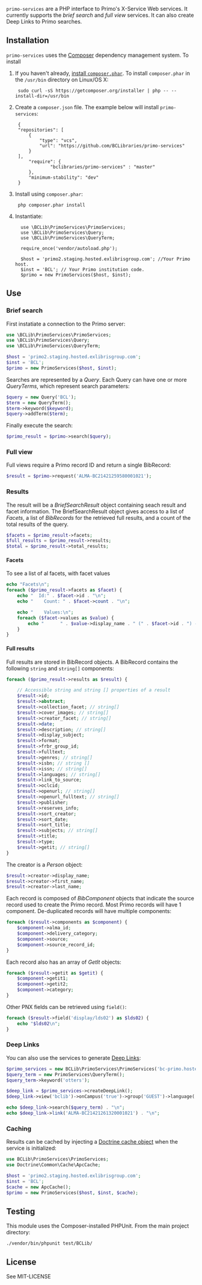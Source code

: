`primo-services` are a PHP interface to Primo's X-Service Web services. It currently supports the *brief search* and *full view* services. It can also create Deep Links to Primo searches.

## Installation

`primo-services` uses the [Composer](http://getcomposer.org/) dependency management system. To install 

1. If you haven't already, [install `composer.phar`](http://getcomposer.org/doc/00-intro.md#installation-nix). To install `composer.phar` in the `/usr/bin` directory on Linux/OS X:
 
		sudo curl -sS https://getcomposer.org/installer | php -- --install-dir=/usr/bin

2. Create a `composer.json` file. The example below will install `primo-services`:

		{
		"repositories": [
		    {
		        "type": "vcs",
		        "url": "https://github.com/BCLibraries/primo-services"
		    }
		],
		    "require": {
		            "bclibraries/primo-services" : "master"
		    },
		    "minimum-stability": "dev"
		}
    
3. Install using `composer.phar`:

		php composer.phar install
		
4. Instantiate:

         use \BCLib\PrimoServices\PrimoServices;
         use \BCLib\PrimoServices\Query;
         use \BCLib\PrimoServices\QueryTerm;
       
         require_once('vendor/autoload.php');
       
         $host = 'primo2.staging.hosted.exlibrisgroup.com'; //Your Primo host.
         $inst = 'BCL'; // Your Primo institution code.
         $primo = new PrimoServices($host, $inst);
   
## Use

### Brief search

First instatiate a connection to the Primo server:

```PHP
use \BCLib\PrimoServices\PrimoServices;
use \BCLib\PrimoServices\Query;
use \BCLib\PrimoServices\QueryTerm;

$host = 'primo2.staging.hosted.exlibrisgroup.com';
$inst = 'BCL';
$primo = new PrimoServices($host, $inst);
```

Searches are represented by a *Query*. Each Query can have one or more *QueryTerms*, which represent search parameters:

```PHP
$query = new Query('BCL');
$term = new QueryTerm();
$term->keyword($keyword);
$query->addTerm($term);
```

Finally execute the search:

```PHP
$primo_result = $primo->search($query);
```

### Full view

Full views require a Primo record ID and return a single BibRecord:

```PHP
$result = $primo->request('ALMA-BC21421259580001021');
```

### Results

The result will be a *BriefSearchResult* object containing seach result and facet information. The BriefSearchResult object gives access to a list of *Facets*, a list of *BibRecords* for the retrieved full results, and a count of the total results of the query.

```PHP
$facets = $primo_result->facets;
$full_results = $primo_result->results;
$total = $primo_result->total_results;
```

#### Facets

To see a list of al facets, with facet values 

```PHP
echo "Facets\n";
foreach ($primo_result->facets as $facet) {
    echo "  Id:" . $facet->id . "\n";
    echo "    Count: " . $facet->count . "\n";

    echo "    Values:\n";
    foreach ($facet->values as $value) {
        echo "      " . $value->display_name . " (" . $facet->id . ") - " . $facet->count . "\n";
    }
}
```

#### Full results

Full results are stored in BibRecord objects. A BibRecord contains the following `string` and `string[]` components:

```PHP
foreach ($primo_result->results as $result) {

    // Accessible string and string [] properties of a result
    $result->id;
    $result->abstract;
    $result->collection_facet; // string[]
    $result->cover_images; // string[]
    $result->creator_facet; // string[]
    $result->date;
    $result->description; // string[]
    $result->display_subject;
    $result->format;
    $result->frbr_group_id;
    $result->fulltext;
    $result->genres; // string[]
    $result->isbn; // string []
    $result->issn; // string[]
    $result->languages; // string[]
    $result->link_to_source;
    $result->oclcid;    
    $result->openurl; // string[]
    $result->openurl_fulltext; // string[]
    $result->publisher;
    $result->reserves_info;
    $result->sort_creator;
    $result->sort_date;
    $result->sort_title;
    $result->subjects; // string[]
    $result->title;
    $result->type;
    $result->getit; // string[]
}
```

The creator is a *Person* object:

```PHP
$result->creator->display_name;
$result->creator->first_name;
$result->creator->last_name;
```

Each record is composed of *BibComponent* objects that indicate the source record used to create the Primo record. Most Primo records will have 1 component. De-duplicated records will have multiple components:

```PHP
foreach ($result->components as $component) {
    $component->alma_id;
    $component->delivery_category;
    $component->source;
    $component->source_record_id;
}
```

Each record also has an array of *GetIt* objects:
 
```PHP
foreach ($result->getit as $getit) {
    $component->getit1;
    $component->getit2;
    $component->category;
}
```

Other PNX fields can be retrieved using `field()`:

```PHP
foreach ($result->field('display/lds02') as $lds02) {
    echo "$lds02\n";
}
```

### Deep Links

You can also use the services to generate [Deep Links](http://www.exlibrisgroup.org/display/PrimoOI/Deep+Links):

```PHP
$primo_services = new BCLib\PrimoServices\PrimoServices('bc-primo.hosted.exlibrisgroup.com', 'BCL');
$query_term = new PrimoServices\QueryTerm();
$query_term->keyword('otters');

$deep_link = $primo_services->createDeepLink();
$deep_link->view('bclib')->onCampus('true')->group('GUEST')->language('eng');

echo $deep_link->search($query_term) . "\n";
echo $deep_link->link('ALMA-BC21421261320001021') . "\n";
```

### Caching

Results can be cached by injecting a [Doctrine cache object](http://docs.doctrine-project.org/en/2.0.x/reference/caching.html) when the service is initialized:

```PHP
use BCLib\PrimoServices\PrimoServices;
use Doctrine\Common\Cache\ApcCache;

$host = 'primo2.staging.hosted.exlibrisgroup.com';
$inst = 'BCL';
$cache = new ApcCache();
$primo = new PrimoServices($host, $inst, $cache);
```

## Testing

This module uses the Composer-installed PHPUnit. From the main project directory:

    ./vendor/bin/phpunit test/BCLib/
    
## License

See MIT-LICENSE


